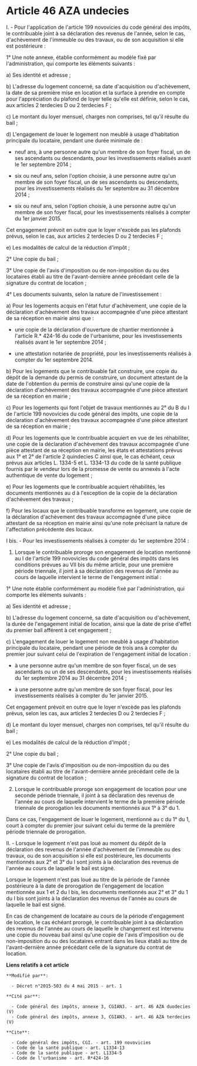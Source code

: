 # Article 46 AZA undecies

I. - Pour l'application de l'article 199 novovicies du code général des impôts, le contribuable joint à sa déclaration des
revenus de l'année, selon le cas, d'achèvement de l'immeuble ou des travaux, ou de son acquisition si elle est postérieure : 

1° Une note annexe, établie conformément au modèle fixé par l'administration, qui comporte les éléments suivants : 

a) Ses identité et adresse ; 

b) L'adresse du logement concerné, sa date d'acquisition ou d'achèvement, la date de sa première mise en location et la
surface à prendre en compte pour l'appréciation du plafond de loyer telle qu'elle est définie, selon le cas, aux articles 2
terdecies D ou 2 terdecies F ; 

c) Le montant du loyer mensuel, charges non comprises, tel qu'il résulte du bail ; 

d) L'engagement de louer le logement non meublé à usage d'habitation principale du locataire, pendant une durée minimale de :

- neuf ans, à une personne autre qu'un membre de son foyer fiscal, un de ses ascendants ou descendants, pour les
investissements réalisés avant le 1er septembre 2014 ;

- six ou neuf ans, selon l'option choisie, à une personne autre qu'un membre de son foyer fiscal, un de ses ascendants ou
descendants, pour les investissements réalisés du 1er septembre au 31 décembre 2014 ;

- six ou neuf ans, selon l'option choisie, à une personne autre qu'un membre de son foyer fiscal, pour les investissements
réalisés à compter du 1er janvier 2015.

Cet engagement prévoit en outre que le loyer n'excède pas les plafonds prévus, selon le cas, aux articles 2 terdecies D ou 2
terdecies F ; 

e) Les modalités de calcul de la réduction d'impôt ; 

2° Une copie du bail ; 

3° Une copie de l'avis d'imposition ou de non-imposition du ou des locataires établi au titre de l'avant-dernière année
précédant celle de la signature du contrat de location ; 

4° Les documents suivants, selon la nature de l'investissement : 

a) Pour les logements acquis en l'état futur d'achèvement, une copie de la déclaration d'achèvement des travaux accompagnée
d'une pièce attestant de sa réception en mairie ainsi que :

- une copie de la déclaration d'ouverture de chantier mentionnée à l'article R.* 424-16 du code de l'urbanisme, pour les
investissements réalisés avant le 1er septembre 2014 ;

- une attestation notariée de propriété, pour les investissements réalisés à compter du 1er septembre 2014. 

b) Pour les logements que le contribuable fait construire, une copie du dépôt de la demande du permis de construire, un
document attestant de la date de l'obtention du permis de construire ainsi qu'une copie de la déclaration d'achèvement des
travaux accompagnée d'une pièce attestant de sa réception en mairie ; 

c) Pour les logements qui font l'objet de travaux mentionnés au 2° du B du I de l'article 199 novovicies du code général des
impôts, une copie de la déclaration d'achèvement des travaux accompagnée d'une pièce attestant de sa réception en mairie ; 

d) Pour les logements que le contribuable acquiert en vue de les réhabiliter, une copie de la déclaration d'achèvement des
travaux accompagnée d'une pièce attestant de sa réception en mairie, les états et attestations prévus aux 1° et 2° de
l'article 2 quindecies C ainsi que, le cas échéant, ceux prévus aux articles L. 1334-5 et 
L. 1334-13
du code de la santé publique fournis par le vendeur lors de la promesse de vente ou annexés à l'acte authentique de vente du
logement ; 

e) Pour les logements que le contribuable acquiert réhabilités, les documents mentionnés au d à l'exception de la copie de la
déclaration d'achèvement des travaux ; 

f) Pour les locaux que le contribuable transforme en logement, une copie de la déclaration d'achèvement des travaux
accompagnée d'une pièce attestant de sa réception en mairie ainsi qu'une note précisant la nature de l'affectation précédente
des locaux. 

I bis. - Pour les investissements réalisés à compter du 1er septembre 2014 :

1. Lorsque le contribuable proroge son engagement de location mentionné au I de l'article 199 novovicies du code général des
impôts dans les conditions prévues au VII bis du même article, pour une première période triennale, il joint à sa déclaration
des revenus de l'année au cours de laquelle intervient le terme de l'engagement initial :

1° Une note établie conformément au modèle fixé par l'administration, qui comporte les éléments suivants :

a) Ses identité et adresse ;

b) L'adresse du logement concerné, sa date d'acquisition ou d'achèvement, la durée de l'engagement initial de location, ainsi
que la date de prise d'effet du premier bail afférent à cet engagement ;

c) L'engagement de louer le logement non meublé à usage d'habitation principale du locataire, pendant une période de trois
ans à compter du premier jour suivant celui de l'expiration de l'engagement initial de location :

- à une personne autre qu'un membre de son foyer fiscal, un de ses ascendants ou un de ses descendants, pour les
investissements réalisés du 1er septembre 2014 au 31 décembre 2014 ;

- à une personne autre qu'un membre de son foyer fiscal, pour les investissements réalisés à compter du 1er janvier 2015.

Cet engagement prévoit en outre que le loyer n'excède pas les plafonds prévus, selon les cas, aux articles 2 terdecies D ou 2
terdecies F ;

d) Le montant du loyer mensuel, charges non comprises, tel qu'il résulte du bail ;

e) Les modalités de calcul de la réduction d'impôt ;

2° Une copie du bail ;

3° Une copie de l'avis d'imposition ou de non-imposition du ou des locataires établi au titre de l'avant-dernière année
précédant celle de la signature du contrat de location ;

2. Lorsque le contribuable proroge son engagement de location pour une seconde période triennale, il joint à sa déclaration
des revenus de l'année au cours de laquelle intervient le terme de la première période triennale de prorogation les documents
mentionnés aux 1° à 3° du 1.

Dans ce cas, l'engagement de louer le logement, mentionné au c du 1° du 1, court à compter du premier jour suivant celui du
terme de la première période triennale de prorogation. 

II. - Lorsque le logement n'est pas loué au moment du dépôt de la déclaration des revenus de l'année d'achèvement de
l'immeuble ou des travaux, ou de son acquisition si elle est postérieure, les documents mentionnés aux 2° et 3° du I sont
joints à la déclaration des revenus de l'année au cours de laquelle le bail est signé. 

Lorsque le logement n'est pas loué au titre de la période de l'année postérieure à la date de prorogation de l'engagement de
location mentionnée aux 1 et 2 du I bis, les documents mentionnés aux 2° et 3° du 1 du I bis sont joints à la déclaration des
revenus de l'année au cours de laquelle le bail est signé. 

En cas de changement de locataire au cours de la période d'engagement de location, le cas échéant prorogé,  le contribuable
joint à sa déclaration des revenus de l'année au cours de laquelle le changement est intervenu une copie du nouveau bail
ainsi qu'une copie de l'avis d'imposition ou de non-imposition du ou des locataires entrant dans les lieux établi au titre de
l'avant-dernière année précédant celle de la signature du contrat de location.

**Liens relatifs à cet article**

	**Modifié par**:

	  - Décret n°2015-503 du 4 mai 2015 - art. 1

	**Cité par**:

	  - Code général des impôts, annexe 3, CGIAN3. - art. 46 AZA duodecies (V)
	  - Code général des impôts, annexe 3, CGIAN3. - art. 46 AZA terdecies (V)

	**Cite**:

	  - Code général des impôts, CGI. - art. 199 novovicies
	  - Code de la santé publique - art. L1334-13
	  - Code de la santé publique - art. L1334-5
	  - Code de l'urbanisme - art. R*424-16
